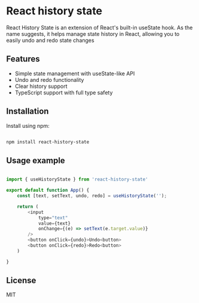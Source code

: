 # React history state

React History State is an extension of React's built-in useState hook. As the name suggests, it helps manage state history in React, allowing you to easily undo and redo state changes

## Features

- Simple state management with useState-like API
- Undo and redo functionality
- Clear history support
- TypeScript support with full type safety

## Installation
Install using npm:

```bash

npm install react-history-state

```

## Usage example

```js

import { useHistoryState } from 'react-history-state'

export default function App() {
    const [text, setText, undo, redo] = useHistoryState('');

    return (
        <input
            type="text"
            value={text}
            onChange={(e) => setText(e.target.value)} 
        />
        <button onClick={undo}>Undo<button>
        <button onClick={redo}>Redo<button>
    )

}

```

## License

MIT
